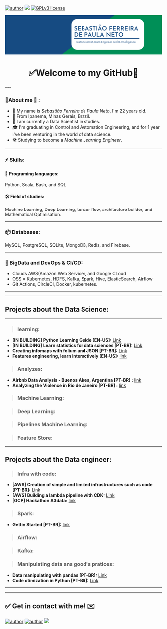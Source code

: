 [![author](https://img.shields.io/badge/author-Tiao553-yellow.svg)](https://www.linkedin.com/in/sebasti%C3%A3o-ferreira-de-paula-neto-84673216b/) [![](https://img.shields.io/badge/python-3.7+-blue.svg)](https://www.python.org/downloads/release/python-365/) [![GPLv3 license](https://img.shields.io/badge/License-GPLv3-brightgreen.svg)](http://perso.crans.org/besson/LICENSE.html) 
<p align="center">
  <img src="https://raw.githubusercontent.com/Tiao553/Projects_Data_Science/main/banerr.png" >
</p>


<h1 align="center"> 
	✅Welcome to my GitHub🚀
</h1>
---

### 👦About me :seedling: : 
- 👋 My name is *Sebastião Ferreira de Paula Neto*, I'm 22 years old.
- 📌 From Ipanema, Minas Gerais, Brazil.
- 💼 I am currently a Data Scientist in studies.
- 🎓 I'm graduating in Control and Automation Engineering, and for 1 year I've been venturing in the world of data science.
- 🛠️ Studying to become a *Machine Learning Engineer*.


<hr>

### ⚡ Skills:

#### 💼 Programing languages:

Python, Scala, Bash, and SQL 

#### 🛠️ Field of studies:
Machine Learning, Deep Learning, tensor flow, architecture builder, and Mathematical Optimisation.

---

### 📦 Databases:

MySQL, PostgreSQL, SQLite, MongoDB, Redis, and Firebase.

---

### 🧰 BigData and DevOps & CI/CD: 
  * Clouds AWS(Amazon Web Service), and Google CLoud
  * OSS = Kubernetes, HDFS, Kafka, Spark, Hive, ElasticSearch, Airflow
  * Git Actions, CircleCI, Docker, kubernetes.

---

---
## Projects about the Data Science:
---
> ### **learning:**
* **[IN BUILDING]  Python Learning Guide [EN-US]:**  [Link](https://bit.ly/3kaLN1O) 
* **[IN BUILDING] Learn statistics for data sciences [PT-BR]:** [Link](https://bit.ly/3u8RfqT) 
* **Creating infomaps with folium and JSON [PT-BR]:** [Link](https://bit.ly/2NgjB1e)
* **Features engineering, learn interactively [EN-US]:** [link](https://www.linkedin.com/pulse/would-you-like-see-interactive-form-feature-ferreira-de-paula-neto/?trackingId=aGkbqpVpQ%2BqLf4YjyiANsA%3D%3D)

> ### **Analyzes:**
* **Airbnb Data Analysis - Buenos Aires, Argentina [PT-BR] :** [link](https://bit.ly/3oEmHsP)
* **Analyzing the Violence in Rio de Janeiro [PT-BR] :** [link](https://bit.ly/3qcvT8u)

> ### **Machine Learning:**
 

> ### **Deep Learning:**


> ### **Pipelines Machine Learning:**


> ### **Feature Store:**

---

## Projects about the Data engineer:

> ### **Infra with code**:
* **[AWS] Creation of simple and limited infrastructures such as code [PT-BR]:** [Link](https://github.com/Tiao553/infrastruture-as-a-code)
* **[AWS] Building a lambda pipeline with CDK:** [Link](https://github.com/Tiao553/pipeline_lambda_as_CDK)
* **[GCP] Hackathon A3data:** [link]('https://github.com/Tiao553/hackathon-A3Data-Ipating')

> ### **Spark**:

* **Gettin Started [PT-BR]:** [link](https://github.com/Tiao553/Projects_Data/blob/main/Projects_Data_Eng-main/Sparrk/Learnign_PySpark.ipynb) 

> ### **Airflow**:

> ### **Kafka**:

> ### Manipulating data ans good's pratices:

* **Data manipulating with pandas [PT-BR]:** [Link](https://github.com/Tiao553/Projects_Data/blob/main/Projects_Data_Eng-main/Manipulating_with_pandas.ipynb)
* **Code otimization in Python [PT-BR]:** [Link](https://github.com/Tiao553/Projects_Data/blob/main/Projects_Data_Eng-main/Efficients_codes.ipynb)

---
<hr>

## ✅ Get in contact with me! ✉️

[![author](https://img.shields.io/badge/Linkedin-Sebastiao-blue.svg)](https://www.linkedin.com/in/sebasti%C3%A3o-ferreira-de-paula-neto-84673216b/) 
[![author](https://img.shields.io/badge/github-tiao553-black.svg)](https://github.com/Tiao553) 
[![](https://img.shields.io/badge/medium-Sebastiao553-yellow.svg)](https://sebastiao--553.medium.com/)
